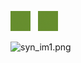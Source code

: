 ![](/training/ims_syn/ivy2/256_11_1/syn_im1.png)   
![](/training/ims_syn/ivy2/256_11_1/syn_im1.png)


<img src="https://github.com/enijkamp/elm_train/blob/master/training/ims_syn/ivy2/256_11_1/syn_im1.png?raw=true" alt="syn_im1.png" width="200" height="400">
